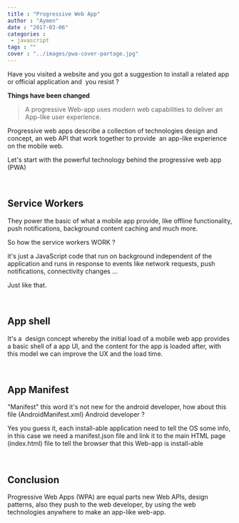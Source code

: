 ```yaml
---
title : "Progressive Web App"
author : "Aymen"
date : "2017-03-06"
categories : 
 - javascript
tags : ""
cover : "../images/pwa-cover-partage.jpg"
---
```


Have you visited a website and you got a suggestion to install a related app or official application and  you resist ?

**Things have been changed**

> A progressive Web-app uses modern web capabilities to deliver an App-like user experience.

Progressive web apps describe a collection of technologies design and concept, an web API that work together to provide  an app-like experience on the mobile web.

Let's start with the powerful technology behind the progressive web app (PWA)

 

## **Service Workers**

They power the basic of what a mobile app provide, like offline functionality, push notifications, background content caching and much more.

So how the service workers WORK ?

it's just a JavaScript code that run on background independent of the application and runs in response to events like network requests, push notifications, connectivity changes ...

Just like that.

 

## **App shell**

It's a  design concept whereby the initial load of a mobile web app provides a basic shell of a app UI, and the content for the app is loaded after, with this model we can improve the UX and the load time.

 

## **App Manifest**

"Manifest" this word it's not new for the android developer, how about this file (AndroidManifest.xml) Android developer ?

Yes you guess it, each install-able application need to tell the OS some info, in this case we need a manifest.json file and link it to the main HTML page (index.html) file to tell the browser that this Web-app is install-able

 

## **Conclusion**

Progressive Web Apps (WPA) are equal parts new Web APIs, design patterns, also they push to the web developer, by using the web technologies anywhere to make an app-like web-app.
